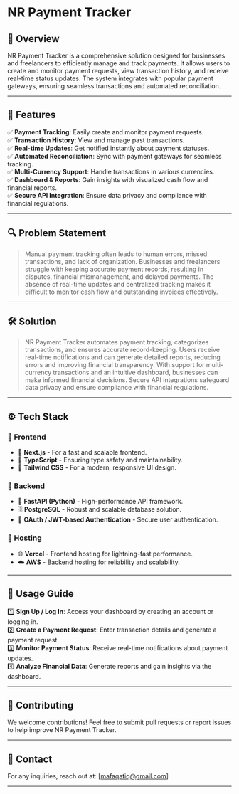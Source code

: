 # NR Payment Tracker

## 📌 Overview
NR Payment Tracker is a comprehensive solution designed for businesses and freelancers to efficiently manage and track payments. It allows users to create and monitor payment requests, view transaction history, and receive real-time status updates. The system integrates with popular payment gateways, ensuring seamless transactions and automated reconciliation.

---

## 🚀 Features
✅ **Payment Tracking**: Easily create and monitor payment requests.  
✅ **Transaction History**: View and manage past transactions.  
✅ **Real-time Updates**: Get notified instantly about payment statuses.  
✅ **Automated Reconciliation**: Sync with payment gateways for seamless tracking.  
✅ **Multi-Currency Support**: Handle transactions in various currencies.  
✅ **Dashboard & Reports**: Gain insights with visualized cash flow and financial reports.  
✅ **Secure API Integration**: Ensure data privacy and compliance with financial regulations.  

---

## 🔍 Problem Statement
> Manual payment tracking often leads to human errors, missed transactions, and lack of organization. Businesses and freelancers struggle with keeping accurate payment records, resulting in disputes, financial mismanagement, and delayed payments. The absence of real-time updates and centralized tracking makes it difficult to monitor cash flow and outstanding invoices effectively.

---

## 🛠️ Solution
> NR Payment Tracker automates payment tracking, categorizes transactions, and ensures accurate record-keeping. Users receive real-time notifications and can generate detailed reports, reducing errors and improving financial transparency. With support for multi-currency transactions and an intuitive dashboard, businesses can make informed financial decisions. Secure API integrations safeguard data privacy and ensure compliance with financial regulations.

---

## ⚙️ Tech Stack

### 📌 Frontend
- 🚀 **Next.js** - For a fast and scalable frontend.
- 🔷 **TypeScript** - Ensuring type safety and maintainability.
- 🎨 **Tailwind CSS** - For a modern, responsive UI design.

### 📌 Backend
- 🐍 **FastAPI (Python)** - High-performance API framework.
- 🗄️ **PostgreSQL** - Robust and scalable database solution.
- 🔑 **OAuth / JWT-based Authentication** - Secure user authentication.

### 📌 Hosting
- 🌐 **Vercel** - Frontend hosting for lightning-fast performance.
- ☁️ **AWS** - Backend hosting for reliability and scalability.

---

## 📖 Usage Guide

1️⃣ **Sign Up / Log In**: Access your dashboard by creating an account or logging in.  
2️⃣ **Create a Payment Request**: Enter transaction details and generate a payment request.  
3️⃣ **Monitor Payment Status**: Receive real-time notifications about payment updates.  
4️⃣ **Analyze Financial Data**: Generate reports and gain insights via the dashboard.  

---

## 🤝 Contributing
We welcome contributions! Feel free to submit pull requests or report issues to help improve NR Payment Tracker.

---

## 📩 Contact
For any inquiries, reach out at: [mafaqatiq@gmail.com]

---

 
